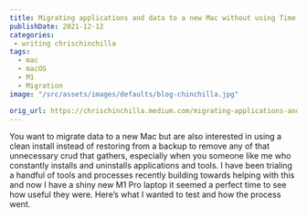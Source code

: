 ```yaml
---
title: Migrating applications and data to a new Mac without using Time Machine
publishDate: 2021-12-12
categories:
 - writing chrischinchilla
tags:
  - mac
  - macOS
  - M1
  - Migration
image: "/src/assets/images/defaults/blog-chinchilla.jpg"

orig_url: https://chrischinchilla.medium.com/migrating-applications-and-data-to-a-new-mac-without-using-time-machine-240e1de77892
---
```


You want to migrate data to a new Mac but are also interested in using a clean install instead of restoring from a backup to remove any of that unnecessary crud that gathers, especially when you someone like me who constantly installs and uninstalls applications and tools. I have been trialing a handful of tools and processes recently building towards helping with this and now I have a shiny new M1 Pro laptop it seemed a perfect time to see how useful they were. Here’s what I wanted to test and how the process went.
